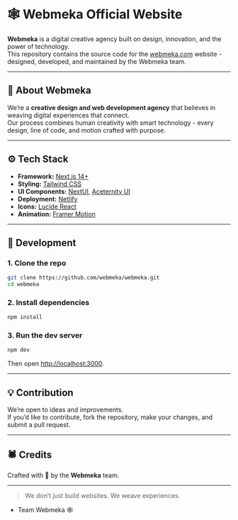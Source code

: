 # 🕸️ Webmeka Official Website

**Webmeka** is a digital creative agency built on design, innovation, and the power of technology.  
This repository contains the source code for the [webmeka.com](https://webmeka.com) website - designed, developed, and maintained by the Webmeka team.

---

## 🧠 About Webmeka
We’re a **creative design and web development agency** that believes in weaving digital experiences that connect.  
Our process combines human creativity with smart technology - every design, line of code, and motion crafted with purpose.

---

## ⚙️ Tech Stack
- **Framework:** [Next.js 14+](https://nextjs.org/)
- **Styling:** [Tailwind CSS](https://tailwindcss.com/)
- **UI Components:** [NextUI](https://nextui.org/), [Aceternity UI](https://ui.aceternity.com/)
- **Deployment:** [Netlify](https://netlify.com/)
- **Icons:** [Lucide React](https://lucide.dev/)
- **Animation:** [Framer Motion](https://www.framer.com/motion/)

---

## 🚀 Development

### 1. Clone the repo
```bash
git clone https://github.com/webmeka/webmeka.git
cd webmeka
```

### 2. Install dependencies
```bash
npm install
```

### 3. Run the dev server
```bash
npm dev
```
Then open [http://localhost:3000](http://localhost:3000).

---

## 💡 Contribution
We’re open to ideas and improvements.  
If you’d like to contribute, fork the repository, make your changes, and submit a pull request.

---

## 🕷️ Credits
Crafted with 💙 by the **Webmeka** team.

---

> We don’t just build websites. We weave experiences.

- Team Webmeka 🕸️
